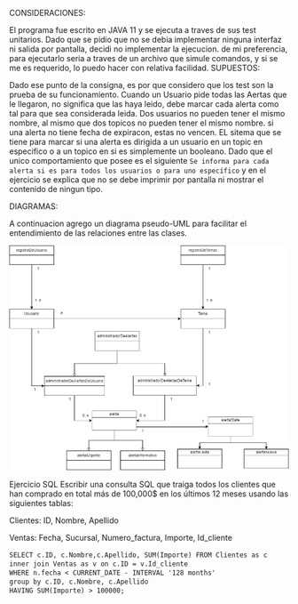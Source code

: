 CONSIDERACIONES:

El programa fue escrito en JAVA 11 y se ejecuta a traves de sus test unitarios.
Dado que se pidio que no se debia implementar ninguna interfaz ni salida por pantalla, decidi no implementar la ejecucion. de mi preferencia, para ejecutarlo seria a traves de un archivo que simule comandos, y si se me es requerido, lo puedo hacer con relativa facilidad.
SUPUESTOS:

Dado ese punto de la consigna, es por que considero que los test son la prueba de su funcionamiento.
Cuando un Usuario pide todas las Aertas que le llegaron, no significa que las haya leido, debe marcar cada alerta como tal para que sea considerada leida.
Dos usuarios no pueden tener el mismo nombre, al mismo que dos topicos no pueden tener el mismo nombre.
si una alerta no tiene fecha de expiracon, estas no vencen.
EL sitema que se tiene para marcar si una alerta es dirigida a un usuario en un topic en especifico o a un topico en si es simplemente un booleano. Dado que el unico comportamiento que posee es el siguiente `Se informa para cada alerta si es para todos los usuarios o para uno específico` y en el ejercicio se explica que no se debe imprimir por pantalla ni mostrar el contenido de ningun tipo.

DIAGRAMAS:

A continuacion agrego un diagrama pseudo-UML para facilitar el entendimiento de las relaciones entre las clases.

![diagrama de clases pseudo-UML](https://raw.githubusercontent.com/luc662/entrevista-woowup/main/diagrama%20estrucural.png)

Ejercicio SQL
Escribir una consulta SQL que traiga todos los clientes que han comprado en total más de 100,000$ en los últimos 12 meses usando las siguientes tablas: 

Clientes: ID, Nombre, Apellido

Ventas: Fecha, Sucursal, Numero_factura, Importe, Id_cliente

```
SELECT c.ID, c.Nombre,c.Apellido, SUM(Importe) FROM Clientes as c 
inner join Ventas as v on c.ID = v.Id_cliente
WHERE n.fecha < CURRENT_DATE - INTERVAL '128 months'
group by c.ID, c.Nombre, c.Apellido
HAVING SUM(Importe) > 100000;
```

